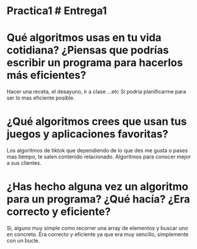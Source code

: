
# Practica1 # Entrega1


# Qué algoritmos usas en tu vida cotidiana? ¿Piensas que podrías escribir un programa para hacerlos más eficientes?
Hacer una receta, el desayuno, ir a clase ...etc 
Si podria planificarme para ser lo mas eficiente posible.

# ¿Qué algoritmos crees que usan tus juegos y aplicaciones favoritas?
Los algoritmos de tiktok que dependiendo de lo que des me gusta o pases mas tiempo, te salen contenido relacionado. Algoritmos para conocer mejor a sus clientes.

# ¿Has hecho alguna vez un algoritmo para un programa? ¿Qué hacía? ¿Era correcto y eficiente?
Si, alguno muy simple como recorrer una array de elementos y buscar uno en concreto. Era correcto y eficiente ya que era muy sencillo, simplemente con un bucle.
